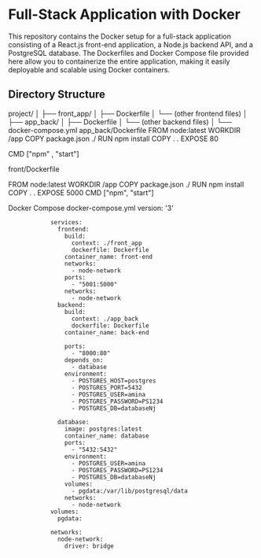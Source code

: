 # Full-Stack Application with Docker

This repository contains the Docker setup for a full-stack application consisting of a React.js front-end application, a Node.js backend API, and a PostgreSQL database. The Dockerfiles and Docker Compose file provided here allow you to containerize the entire application, making it easily deployable and scalable using Docker containers.

## Directory Structure

project/
│
├── front_app/
│ ├── Dockerfile
│ └── (other frontend files)
│
├── app_back/
│ ├── Dockerfile
│ └── (other backend files)
│
└── docker-compose.yml
app_back/Dockerfile
FROM node:latest
WORKDIR /app
COPY package.json ./
RUN npm install
COPY . .
EXPOSE 80

CMD ["npm" , "start"]

front/Dockerfile

FROM node:latest
WORKDIR /app
COPY package.json ./
RUN npm install
COPY . .
EXPOSE 5000
CMD ["npm", "start"]


Docker Compose
docker-compose.yml
				version: '3'
				
				services:
				  frontend:
				    build:
				      context: ./front_app
				      dockerfile: Dockerfile
				    container_name: front-end
				    networks:
				      - node-network
				    ports:
				      - "5001:5000"
				    networks:
				      - node-network
				  backend:
				    build:
				      context: ./app_back
				      dockerfile: Dockerfile
				    container_name: back-end
				
				    ports:
				      - "8000:80"
				    depends_on:
				      - database
				    environment:
				      - POSTGRES_HOST=postgres
				      - POSTGRES_PORT=5432
				      - POSTGRES_USER=amina
				      - POSTGRES_PASSWORD=PS1234
				      - POSTGRES_DB=databaseNj
				
				  database:
				    image: postgres:latest
				    container_name: database
				    ports:
				      - "5432:5432"
				    environment:
				      - POSTGRES_USER=amina
				      - POSTGRES_PASSWORD=PS1234
				      - POSTGRES_DB=databaseNj
				    volumes:
				      - pgdata:/var/lib/postgresql/data
				    networks:
				      - node-network
				volumes:
				  pgdata:
				
				networks:
				  node-network:
				    driver: bridge
				
	
